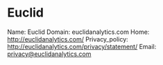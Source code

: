 
# Euclid

Name: Euclid
Domain: euclidanalytics.com
Home: http://euclidanalytics.com/
Privacy_policy: http://euclidanalytics.com/privacy/statement/
Email: privacy@euclidanalytics.com
